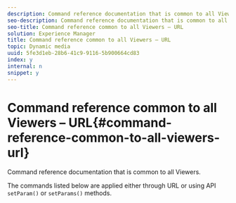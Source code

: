 ```yaml
---
description: Command reference documentation that is common to all Viewers.
seo-description: Command reference documentation that is common to all Viewers.
seo-title: Command reference common to all Viewers – URL
solution: Experience Manager
title: Command reference common to all Viewers – URL
topic: Dynamic media
uuid: 5fe3d1eb-28b6-41c9-9116-5b900664cd83
index: y
internal: n
snippet: y
---
```


# Command reference common to all Viewers – URL{#command-reference-common-to-all-viewers-url}

Command reference documentation that is common to all Viewers.

The commands listed below are applied either through URL or using API `setParam()` or `setParams()` methods. 
